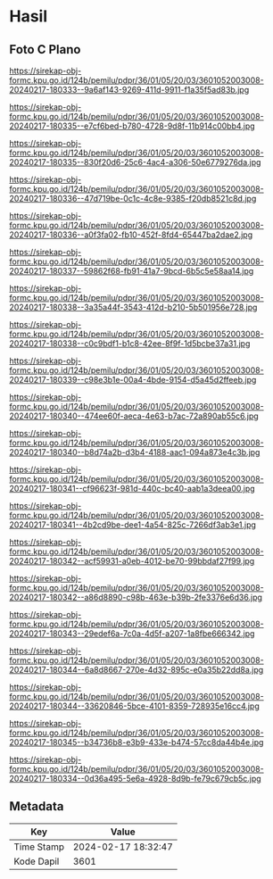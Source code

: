 # Hasil

## Foto C Plano

https://sirekap-obj-formc.kpu.go.id/124b/pemilu/pdpr/36/01/05/20/03/3601052003008-20240217-180333--9a6af143-9269-411d-9911-f1a35f5ad83b.jpg

https://sirekap-obj-formc.kpu.go.id/124b/pemilu/pdpr/36/01/05/20/03/3601052003008-20240217-180335--e7cf6bed-b780-4728-9d8f-11b914c00bb4.jpg

https://sirekap-obj-formc.kpu.go.id/124b/pemilu/pdpr/36/01/05/20/03/3601052003008-20240217-180335--830f20d6-25c6-4ac4-a306-50e6779276da.jpg

https://sirekap-obj-formc.kpu.go.id/124b/pemilu/pdpr/36/01/05/20/03/3601052003008-20240217-180336--47d719be-0c1c-4c8e-9385-f20db8521c8d.jpg

https://sirekap-obj-formc.kpu.go.id/124b/pemilu/pdpr/36/01/05/20/03/3601052003008-20240217-180336--a0f3fa02-fb10-452f-8fd4-65447ba2dae2.jpg

https://sirekap-obj-formc.kpu.go.id/124b/pemilu/pdpr/36/01/05/20/03/3601052003008-20240217-180337--59862f68-fb91-41a7-9bcd-6b5c5e58aa14.jpg

https://sirekap-obj-formc.kpu.go.id/124b/pemilu/pdpr/36/01/05/20/03/3601052003008-20240217-180338--3a35a44f-3543-412d-b210-5b501956e728.jpg

https://sirekap-obj-formc.kpu.go.id/124b/pemilu/pdpr/36/01/05/20/03/3601052003008-20240217-180338--c0c9bdf1-b1c8-42ee-8f9f-1d5bcbe37a31.jpg

https://sirekap-obj-formc.kpu.go.id/124b/pemilu/pdpr/36/01/05/20/03/3601052003008-20240217-180339--c98e3b1e-00a4-4bde-9154-d5a45d2ffeeb.jpg

https://sirekap-obj-formc.kpu.go.id/124b/pemilu/pdpr/36/01/05/20/03/3601052003008-20240217-180340--474ee60f-aeca-4e63-b7ac-72a890ab55c6.jpg

https://sirekap-obj-formc.kpu.go.id/124b/pemilu/pdpr/36/01/05/20/03/3601052003008-20240217-180340--b8d74a2b-d3b4-4188-aac1-094a873e4c3b.jpg

https://sirekap-obj-formc.kpu.go.id/124b/pemilu/pdpr/36/01/05/20/03/3601052003008-20240217-180341--cf96623f-981d-440c-bc40-aab1a3deea00.jpg

https://sirekap-obj-formc.kpu.go.id/124b/pemilu/pdpr/36/01/05/20/03/3601052003008-20240217-180341--4b2cd9be-dee1-4a54-825c-7266df3ab3e1.jpg

https://sirekap-obj-formc.kpu.go.id/124b/pemilu/pdpr/36/01/05/20/03/3601052003008-20240217-180342--acf59931-a0eb-4012-be70-99bbdaf27f99.jpg

https://sirekap-obj-formc.kpu.go.id/124b/pemilu/pdpr/36/01/05/20/03/3601052003008-20240217-180342--a86d8890-c98b-463e-b39b-2fe3376e6d36.jpg

https://sirekap-obj-formc.kpu.go.id/124b/pemilu/pdpr/36/01/05/20/03/3601052003008-20240217-180343--29edef6a-7c0a-4d5f-a207-1a8fbe666342.jpg

https://sirekap-obj-formc.kpu.go.id/124b/pemilu/pdpr/36/01/05/20/03/3601052003008-20240217-180344--6a8d8667-270e-4d32-895c-e0a35b22dd8a.jpg

https://sirekap-obj-formc.kpu.go.id/124b/pemilu/pdpr/36/01/05/20/03/3601052003008-20240217-180344--33620846-5bce-4101-8359-728935e16cc4.jpg

https://sirekap-obj-formc.kpu.go.id/124b/pemilu/pdpr/36/01/05/20/03/3601052003008-20240217-180345--b34736b8-e3b9-433e-b474-57cc8da44b4e.jpg

https://sirekap-obj-formc.kpu.go.id/124b/pemilu/pdpr/36/01/05/20/03/3601052003008-20240217-180334--0d36a495-5e6a-4928-8d9b-fe79c679cb5c.jpg


## Metadata

| Key        | Value               |
| ---------- | ------------------- |
| Time Stamp | 2024-02-17 18:32:47 |
| Kode Dapil | 3601                |



